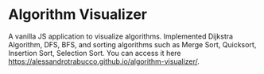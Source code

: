 # Algorithm Visualizer
A vanilla JS application to visualize algorithms.
Implemented Dijkstra Algorithm, DFS, BFS, and sorting algorithms such as Merge Sort, Quicksort, Insertion Sort, Selection Sort.
You can access it here https://alessandrotrabucco.github.io/algorithm-visualizer/.
